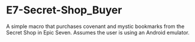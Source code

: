 # E7-Secret-Shop_Buyer
A simple macro that purchases covenant and mystic bookmarks from the Secret Shop in Epic Seven. Assumes the user is using an Android emulator.
